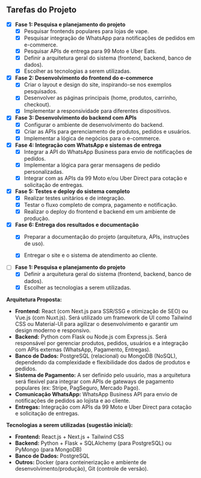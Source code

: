 ## Tarefas do Projeto

- [x] **Fase 1: Pesquisa e planejamento do projeto**
  - [x] Pesquisar frontends populares para lojas de vape.
  - [x] Pesquisar integração de WhatsApp para notificações de pedidos em e-commerce.
  - [x] Pesquisar APIs de entrega para 99 Moto e Uber Eats.
  - [x] Definir a arquitetura geral do sistema (frontend, backend, banco de dados).
  - [x] Escolher as tecnologias a serem utilizadas.

- [x] **Fase 2: Desenvolvimento do frontend do e-commerce**
  - [x] Criar o layout e design do site, inspirando-se nos exemplos pesquisados.
  - [x] Desenvolver as páginas principais (home, produtos, carrinho, checkout).
  - [x] Implementar a responsividade para diferentes dispositivos.

- [x] **Fase 3: Desenvolvimento do backend com APIs**
  - [x] Configurar o ambiente de desenvolvimento do backend.
  - [x] Criar as APIs para gerenciamento de produtos, pedidos e usuários.
  - [x] Implementar a lógica de negócios para o e-commerce.

- [x] **Fase 4: Integração com WhatsApp e sistemas de entrega**
  - [x] Integrar a API do WhatsApp Business para envio de notificações de pedidos.
  - [x] Implementar a lógica para gerar mensagens de pedido personalizadas.
  - [x] Integrar com as APIs da 99 Moto e/ou Uber Direct para cotação e solicitação de entregas.

- [x] **Fase 5: Testes e deploy do sistema completo**
  - [x] Realizar testes unitários e de integração.
  - [x] Testar o fluxo completo de compra, pagamento e notificação.
  - [x] Realizar o deploy do frontend e backend em um ambiente de produção.

- [x] **Fase 6: Entrega dos resultados e documentação**
  - [x] Preparar a documentação do projeto (arquitetura, APIs, instruções de uso).
  - [x] Entregar o site e o sistema de atendimento ao cliente.




- [ ] **Fase 1: Pesquisa e planejamento do projeto**
  - [x] Definir a arquitetura geral do sistema (frontend, backend, banco de dados).
  - [x] Escolher as tecnologias a serem utilizadas.

**Arquitetura Proposta:**
*   **Frontend:** React (com Next.js para SSR/SSG e otimização de SEO) ou Vue.js (com Nuxt.js). Será utilizado um framework de UI como Tailwind CSS ou Material-UI para agilizar o desenvolvimento e garantir um design moderno e responsivo.
*   **Backend:** Python com Flask ou Node.js com Express.js. Será responsável por gerenciar produtos, pedidos, usuários e a integração com APIs externas (WhatsApp, Pagamento, Entregas).
*   **Banco de Dados:** PostgreSQL (relacional) ou MongoDB (NoSQL), dependendo da complexidade e flexibilidade dos dados de produtos e pedidos.
*   **Sistema de Pagamento:** A ser definido pelo usuário, mas a arquitetura será flexível para integrar com APIs de gateways de pagamento populares (ex: Stripe, PagSeguro, Mercado Pago).
*   **Comunicação WhatsApp:** WhatsApp Business API para envio de notificações de pedidos ao lojista e ao cliente.
*   **Entregas:** Integração com APIs da 99 Moto e Uber Direct para cotação e solicitação de entregas.

**Tecnologias a serem utilizadas (sugestão inicial):**
*   **Frontend:** React.js + Next.js + Tailwind CSS
*   **Backend:** Python + Flask + SQLAlchemy (para PostgreSQL) ou PyMongo (para MongoDB)
*   **Banco de Dados:** PostgreSQL
*   **Outros:** Docker (para conteinerização e ambiente de desenvolvimento/produção), Git (controle de versão).


